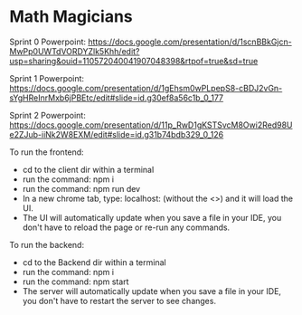 # Math Magicians

Sprint 0 Powerpoint:
https://docs.google.com/presentation/d/1scnBBkGjcn-MwPp0UWTdVORDYZlk5Khh/edit?usp=sharing&ouid=110572040041907048398&rtpof=true&sd=true

Sprint 1 Powerpoint:
https://docs.google.com/presentation/d/1gEhsm0wPLpepS8-cBDJ2vGn-sYgHReInrMxb6jPBEtc/edit#slide=id.g30ef8a56c1b_0_177

Sprint 2 Powerpoint:
https://docs.google.com/presentation/d/11p_RwD1gKSTSvcM8Owi2Red98Ue2ZJub-iiNk2W8EXM/edit#slide=id.g31b74bdb329_0_126

To run the frontend:
- cd to the client dir within a terminal
- run the command: npm i
- run the command: npm run dev
- In a new chrome tab, type: localhost:<whatever the npm run dev command printed here> (without the <>) and it will load the UI.
- The UI will automatically update when you save a file in your IDE, you don't have to reload the page or re-run any commands.

To run the backend:
- cd to the Backend dir within a terminal
- run the command: npm i
- run the command: npm start
- The server will automatically update when you save a file in your IDE, you don't have to restart the server to see changes.
